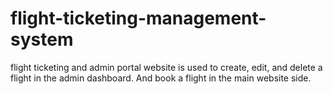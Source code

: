 # flight-ticketing-management-system
flight ticketing and admin portal website is used to create, edit, and delete a flight in the admin dashboard. And book a flight in the main website side.

